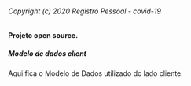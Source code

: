 ###### Copyright (c) 2020 Registro Pessoal - covid-19

#### Projeto open source.

##### Modelo de dados client

Aqui fica o Modelo de Dados utilizado do lado cliente.
